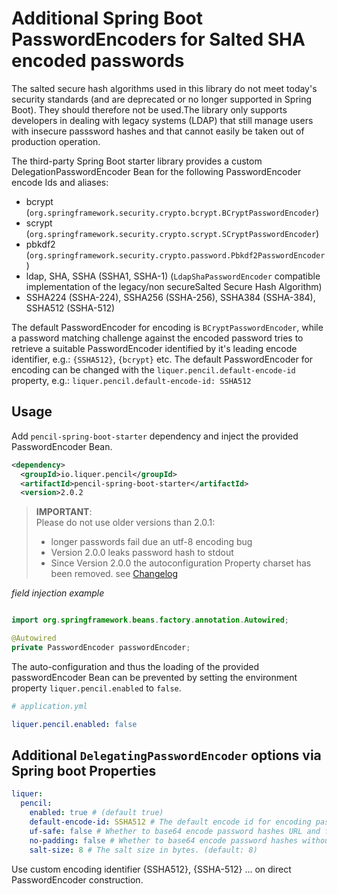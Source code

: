 # Additional Spring Boot PasswordEncoders for Salted SHA encoded passwords
The salted secure hash algorithms used in this library do not meet today's security standards (and are deprecated or no longer supported in Spring Boot). They should therefore not be used.The library only supports developers in dealing with legacy systems (LDAP) that still manage users with insecure passsword hashes and that cannot easily be taken out of production operation.

The third-party Spring Boot starter library provides a custom DelegationPasswordEncoder Bean 
for the following PasswordEncoder encode Ids and aliases:

- bcrypt (`org.springframework.security.crypto.bcrypt.BCryptPasswordEncoder`)
- scrypt (`org.springframework.security.crypto.scrypt.SCryptPasswordEncoder`)
- pbkdf2 (`org.springframework.security.crypto.password.Pbkdf2PasswordEncoder`)
- ldap, SHA, SSHA (SSHA1, SSHA-1) (`LdapShaPasswordEncoder` compatible implementation of the legacy/non secureSalted Secure Hash Algorithm)
- SSHA224 (SSHA-224), SSHA256 (SSHA-256), SSHA384 (SSHA-384), SSHA512 (SSHA-512)

The default PasswordEncoder for encoding is `BCryptPasswordEncoder`, 
while a password matching challenge against the encoded password tries to retrieve 
a suitable PasswordEncoder identified by it's leading encode identifier, e.g.: `{SSHA512}`, `{bcrypt}` etc.
The default PasswordEncoder for encoding can be changed with the `liquer.pencil.default-encode-id` property, e.g.:
`liquer.pencil.default-encode-id: SSHA512`

## Usage

Add `pencil-spring-boot-starter` dependency and inject the provided PasswordEncoder Bean.

```xml
<dependency>
  <groupId>io.liquer.pencil</groupId>
  <artifactId>pencil-spring-boot-starter</artifactId>
  <version>2.0.2
```

> __IMPORTANT__:  
> Please do not use older versions than 2.0.1:
> - longer passwords fail due an utf-8 encoding bug
> - Version 2.0.0 leaks password hash to stdout
> - Since Version 2.0.0 the autoconfiguration Property charset has been removed.
> see [Changelog](./CHANGELOG.md)

_field injection example_
```java

import org.springframework.beans.factory.annotation.Autowired;

@Autowired
private PasswordEncoder passwordEncoder;

```

The auto-configuration and thus the loading of the provided passwordEncoder Bean 
can be prevented by setting the environment property `liquer.pencil.enabled` to `false`.

```yaml
# application.yml

liquer.pencil.enabled: false

```

## Additional `DelegatingPasswordEncoder` options via Spring boot Properties 

```yaml
liquer:
  pencil:
    enabled: true # (default true)
    default-encode-id: SSHA512 # The default encode id for encoding passwords. (default: bcrypt)
    uf-safe: false # Whether to base64 encode password hashes URL and file safe. (default: false)
    no-padding: false # Whether to base64 encode password hashes without padding. (default: false)
    salt-size: 8 # The salt size in bytes. (default: 8)
```

Use custom encoding identifier {SSHA512}, {SSHA-512} ... on direct PasswordEncoder construction.
